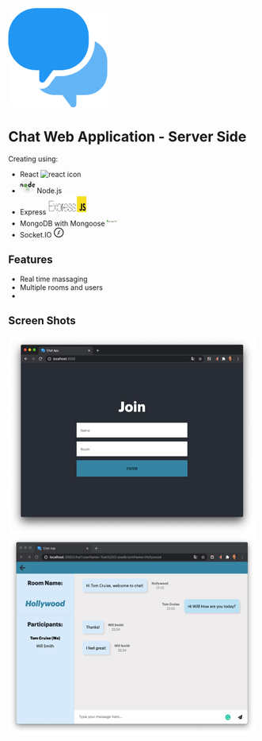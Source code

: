 <img src="/public/media/speech-bubble.png" alt="chat logo" width="200" height="200"/>

# Chat Web Application - Server Side

Creating using:

- React <img src="/public/media/favicon-react.ico" alt="react icon" width="20" height="20"/>
- <img src="/public/media/nodejs.png" alt="react icon" width="30" height="30"/> Node.js 
- Express <img src="/public/media/express-js-cyberpanel.jpg" alt="express icon" width="80" height="40"/>
- MongoDB with Mongoose <img src="/public/media/mongodb.png" alt="mongodb icon" width="20" height="20"/>
- Socket.IO <img src="/public/media/socket-io.png" alt="socketio icon" width="20" height="20"/>

## Features

- Real time massaging
- Multiple rooms and users
-

## Screen Shots

<img src="/public/media/join-screen-shot.png" alt="join screen shot" width="500" height="400"/><img alt="in chat screen shot" src="/public/media/in-chat-screen-shot3.png" width="500" height="400"/>
